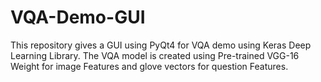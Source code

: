 # VQA-Demo-GUI
This repository gives a GUI  using PyQt4 for VQA demo using Keras Deep Learning Library. The VQA model is created using Pre-trained VGG-16 Weight for image Features and glove vectors for question Features.

